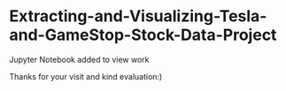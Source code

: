 # Extracting-and-Visualizing-Tesla-and-GameStop-Stock-Data-Project

Jupyter Notebook added to view work

Thanks for your visit and kind evaluation:)

